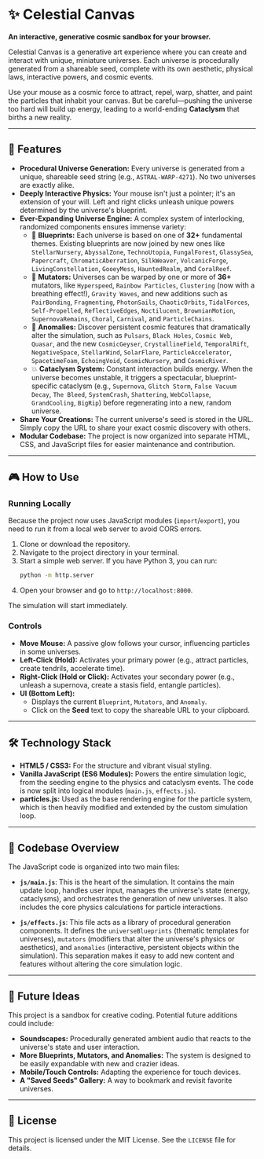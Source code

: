 # ✨ Celestial Canvas

**An interactive, generative cosmic sandbox for your browser.**

Celestial Canvas is a generative art experience where you can create and interact with unique, miniature universes. Each universe is procedurally generated from a shareable seed, complete with its own aesthetic, physical laws, interactive powers, and cosmic events.

Use your mouse as a cosmic force to attract, repel, warp, shatter, and paint the particles that inhabit your canvas. But be careful—pushing the universe too hard will build up energy, leading to a world-ending **Cataclysm** that births a new reality.

---

## 🚀 Features

*   **Procedural Universe Generation:** Every universe is generated from a unique, shareable seed string (e.g., `ASTRAL-WARP-4271`). No two universes are exactly alike.
*   **Deeply Interactive Physics:** Your mouse isn't just a pointer; it's an extension of your will. Left and right clicks unleash unique powers determined by the universe's blueprint.
*   **Ever-Expanding Universe Engine:** A complex system of interlocking, randomized components ensures immense variety:
    *   🌌 **Blueprints:** Each universe is based on one of **32+** fundamental themes. Existing blueprints are now joined by new ones like `StellarNursery`, `AbyssalZone`, `TechnoUtopia`, `FungalForest`, `GlassySea`, `Papercraft`, `ChromaticAberration`, `SilkWeaver`, `VolcanicForge`, `LivingConstellation`, `GooeyMess`, `HauntedRealm`, and `CoralReef`.
    *   🔀 **Mutators:** Universes can be warped by one or more of **36+** mutators, like `Hyperspeed`, `Rainbow Particles`, `Clustering` (now with a breathing effect!), `Gravity Waves`, and new additions such as `PairBonding`, `Fragmenting`, `PhotonSails`, `ChaoticOrbits`, `TidalForces`, `Self-Propelled`, `ReflectiveEdges`, `Noctilucent`, `BrownianMotion`, `SupernovaRemains`, `Choral`, `Carnival`, and `ParticleChains`.
    *   🌠 **Anomalies:** Discover persistent cosmic features that dramatically alter the simulation, such as `Pulsars`, `Black Holes`, `Cosmic Web`, `Quasar`, and the new `CosmicGeyser`, `CrystallineField`, `TemporalRift`, `NegativeSpace`, `StellarWind`, `SolarFlare`, `ParticleAccelerator`, `SpacetimeFoam`, `EchoingVoid`, `CosmicNursery`, and `CosmicRiver`.
    *   💥 **Cataclysm System:** Constant interaction builds energy. When the universe becomes unstable, it triggers a spectacular, blueprint-specific cataclysm (e.g., `Supernova`, `Glitch Storm`, `False Vacuum Decay`, `The Bleed`, `SystemCrash`, `Shattering`, `WebCollapse`, `GrandCooling`, `BigRip`) before regenerating into a new, random universe.
*   **Share Your Creations:** The current universe's seed is stored in the URL. Simply copy the URL to share your exact cosmic discovery with others.
*   **Modular Codebase:** The project is now organized into separate HTML, CSS, and JavaScript files for easier maintenance and contribution.

---

## 🎮 How to Use

### Running Locally
Because the project now uses JavaScript modules (`import`/`export`), you need to run it from a local web server to avoid CORS errors.

1.  Clone or download the repository.
2.  Navigate to the project directory in your terminal.
3.  Start a simple web server. If you have Python 3, you can run:
    ```bash
    python -m http.server
    ```
4.  Open your browser and go to `http://localhost:8000`.

The simulation will start immediately.

### Controls
*   **Move Mouse:** A passive glow follows your cursor, influencing particles in some universes.
*   **Left-Click (Hold):** Activates your primary power (e.g., attract particles, create tendrils, accelerate time).
*   **Right-Click (Hold or Click):** Activates your secondary power (e.g., unleash a supernova, create a stasis field, entangle particles).
*   **UI (Bottom Left):**
    *   Displays the current `Blueprint`, `Mutators`, and `Anomaly`.
    *   Click on the **Seed** text to copy the shareable URL to your clipboard.

---

## 🛠️ Technology Stack

*   **HTML5 / CSS3:** For the structure and vibrant visual styling.
*   **Vanilla JavaScript (ES6 Modules):** Powers the entire simulation logic, from the seeding engine to the physics and cataclysm events. The code is now split into logical modules (`main.js`, `effects.js`).
*   **particles.js:** Used as the base rendering engine for the particle system, which is then heavily modified and extended by the custom simulation loop.

---

## 📂 Codebase Overview

The JavaScript code is organized into two main files:

*   **`js/main.js`**: This is the heart of the simulation. It contains the main update loop, handles user input, manages the universe's state (energy, cataclysms), and orchestrates the generation of new universes. It also includes the core physics calculations for particle interactions.

*   **`js/effects.js`**: This file acts as a library of procedural generation components. It defines the `universeBlueprints` (thematic templates for universes), `mutators` (modifiers that alter the universe's physics or aesthetics), and `anomalies` (interactive, persistent objects within the simulation). This separation makes it easy to add new content and features without altering the core simulation logic.

---

## 🔮 Future Ideas

This project is a sandbox for creative coding. Potential future additions could include:

*   **Soundscapes:** Procedurally generated ambient audio that reacts to the universe's state and user interaction.
*   **More Blueprints, Mutators, and Anomalies:** The system is designed to be easily expandable with new and crazier ideas.
*   **Mobile/Touch Controls:** Adapting the experience for touch devices.
*   **A "Saved Seeds" Gallery:** A way to bookmark and revisit favorite universes.

---

## 📄 License

This project is licensed under the MIT License. See the `LICENSE` file for details.
